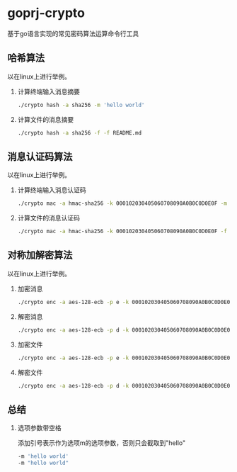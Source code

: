 # goprj-crypto
基于go语言实现的常见密码算法运算命令行工具

## 哈希算法

以在linux上进行举例。

1. 计算终端输入消息摘要

   ```bash
   ./crypto hash -a sha256 -m 'hello world'
   ```

2. 计算文件的消息摘要

   ```bash
   ./crypto hash -a sha256 -f -f README.md
   ```

## 消息认证码算法

以在linux上进行举例。

1. 计算终端输入消息认证码

   ```bash
   ./crypto mac -a hmac-sha256 -k 000102030405060708090A0B0C0D0E0F -m 'hello world'
   ```

2. 计算文件的消息认证码

   ```bash
   ./crypto mac -a hmac-sha256 -k 000102030405060708090A0B0C0D0E0F -f README.md
   ```

## 对称加解密算法

以在linux上进行举例。

1. 加密消息

   ```bash
   ./crypto enc -a aes-128-ecb -p e -k 000102030405060708090A0B0C0D0E0F -m '0102030405'
   ```

2. 解密消息

   ```bash
   ./crypto enc -a aes-128-ecb -p d -k 000102030405060708090A0B0C0D0E0F -m '47b6b76d59a92e8d3ab9abd0e287571d'
   ```

3. 加密文件

   ```bash
   ./crypto enc -a aes-128-ecb -p e -k 000102030405060708090A0B0C0D0E0F -i hello.txt -o cipher.txt
   ```

4. 解密文件

   ```bash
   ./crypto enc -a aes-128-ecb -p d -k 000102030405060708090A0B0C0D0E0F -i cipher.txt -o plain.txt
   ```

## 总结

1. 选项参数带空格

   添加引号表示作为选项m的选项参数，否则只会截取到"hello"

   ```bash
   -m 'hello world'
   -m "hello world"
   ```

   

